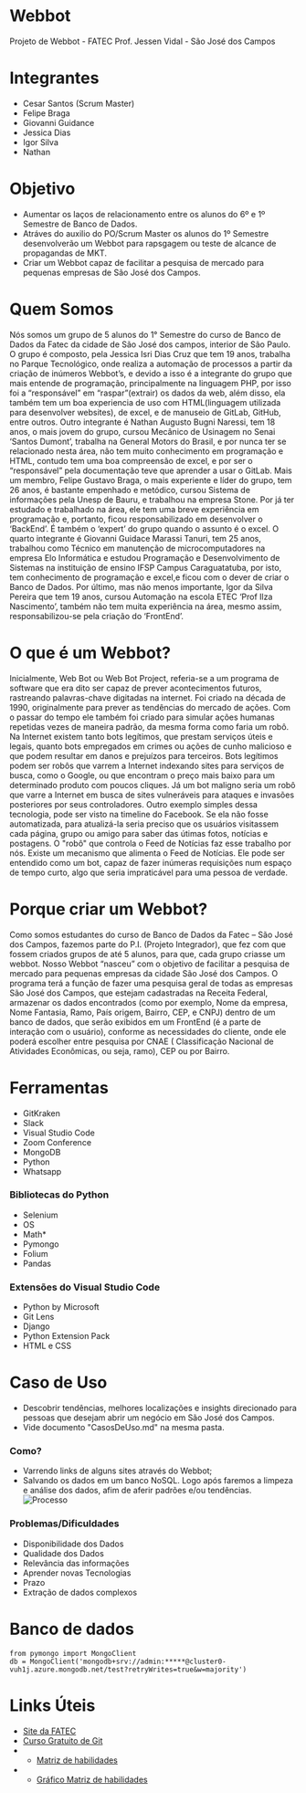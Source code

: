 # Webbot

Projeto de Webbot - FATEC Prof. Jessen Vidal - São José dos Campos

# Integrantes
* Cesar Santos (Scrum Master)
* Felipe Braga
* Giovanni Guidance
* Jessica Dias
* Igor Silva
* Nathan

# Objetivo
* Aumentar os laços de relacionamento entre os alunos do 6º e 1º Semestre de Banco de Dados.
* Atráves do auxilio do PO/Scrum Master os alunos do 1º Semestre desenvolverão um Webbot para rapsgagem ou teste de alcance de propagandas de MKT.
* Criar um Webbot capaz de facilitar a pesquisa de mercado para pequenas empresas de São José dos Campos.

# Quem Somos

Nós somos um grupo de 5 alunos do 1° Semestre do curso de Banco de Dados da Fatec da cidade de São José dos campos, interior de São Paulo. O grupo é composto, pela Jessica Isri Dias Cruz que tem 19 anos, trabalha no Parque Tecnológico, onde realiza a automação de processos a partir da criação de inúmeros Webbot’s, e devido a isso é a integrante do grupo que mais entende de programação, principalmente na linguagem  PHP, por isso foi a “responsável” em “raspar”(extrair) os dados da web, além disso, ela também tem um boa experiencia de uso com HTML(linguagem utilizada para desenvolver websites), de excel, e de manuseio de GitLab, GitHub, entre outros. Outro integrante é Nathan Augusto Bugni Naressi, tem 18 anos, o mais jovem do grupo, cursou Mecânico de Usinagem no Senai ‘Santos Dumont’, trabalha na General Motors do Brasil, e por nunca ter se relacionado nesta área, não tem muito conhecimento em programação e HTML, contudo tem uma boa compreensão de excel, e por ser o “responsável” pela documentação teve que aprender a usar o GitLab. Mais um membro, Felipe Gustavo Braga, o mais experiente e líder do grupo, tem 26 anos, é bastante empenhado e metódico, cursou Sistema de informações pela Unesp de Bauru, e trabalhou na empresa Stone. Por já ter estudado e trabalhado na área, ele tem uma breve experiência em programação e, portanto, ficou responsabilizado em desenvolver o ‘BackEnd’. É também o ‘expert’ do grupo quando o assunto é o excel. O quarto integrante é Giovanni Guidace Marassi Tanuri, tem 25 anos, trabalhou como Técnico em manutenção de microcomputadores na empresa Elo Informática e estudou Programação e Desenvolvimento de Sistemas na instituição de ensino IFSP Campus Caraguatatuba, por isto, tem conhecimento de programação e excel,e ficou com o dever de criar o Banco de Dados. Por último, mas não menos importante, Igor da Silva Pereira que tem 19 anos, cursou Automação na escola ETEC ‘Prof Ilza Nascimento’, também não tem muita experiência na área, mesmo assim, responsabilizou-se pela criação do ‘FrontEnd’.

# O que é um Webbot?
Inicialmente, Web Bot ou Web Bot Project, referia-se a um programa de software que era dito ser capaz de prever acontecimentos futuros, rastreando palavras-chave digitadas na internet. Foi criado na década de 1990, originalmente para prever as tendências do mercado de ações. Com o passar do tempo ele também foi criado para simular ações humanas repetidas vezes de maneira padrão, da mesma forma como faria um robô. Na Internet existem tanto bots legítimos, que prestam serviços úteis e legais, quanto bots empregados em crimes ou ações de cunho malicioso e que podem resultar em danos e prejuízos para terceiros. Bots legítimos podem ser robôs que varrem a Internet indexando sites para serviços de busca, como o Google, ou que encontram o preço mais baixo para um determinado produto com poucos cliques. Já um bot maligno seria um robô que varre a Internet em busca de sites vulneráveis para ataques e invasões posteriores por seus controladores. Outro exemplo simples dessa tecnologia, pode ser visto na timeline do Facebook. Se ela não fosse automatizada, para atualizá-la seria preciso que os usuários visitassem cada página, grupo ou amigo para saber das útimas fotos, notícias e postagens. O "robô" que controla o Feed de Notícias faz esse trabalho por nós.
Existe um mecanismo que alimenta o Feed de Notícias. Ele pode ser entendido como um bot, capaz de fazer inúmeras requisições num espaço de tempo curto, algo que seria impraticável para uma pessoa de verdade.
 
 
# Porque criar um Webbot?
Como somos estudantes do curso de Banco de Dados da Fatec – São José dos Campos, fazemos parte do P.I. (Projeto Integrador), que fez com que fossem criados grupos de até 5 alunos, para que, cada grupo criasse um webbot.
Nosso Webbot “nasceu” com o objetivo de facilitar a pesquisa de mercado para pequenas empresas da cidade São José dos Campos. O programa terá a função de fazer uma pesquisa geral de todas as empresas São José dos Campos, que estejam cadastradas na Receita Federal, armazenar os dados encontrados (como por exemplo, Nome da empresa, Nome Fantasia, Ramo, País origem, Bairro, CEP, e CNPJ) dentro de um banco de dados, que serão exibidos em um FrontEnd (é a parte de  interação com o usuário), conforme as necessidades do cliente, onde ele poderá escolher entre pesquisa por CNAE ( Classificação Nacional de Atividades Econômicas, ou seja, ramo), CEP ou por Bairro.

# Ferramentas
* GitKraken
* Slack
* Visual Studio Code
* Zoom Conference
* MongoDB
* Python
* Whatsapp

### Bibliotecas do Python
* Selenium
* OS
* Math*
* Pymongo
* Folium
* Pandas

### Extensões do Visual Studio Code
* Python by Microsoft
* Git Lens
* Django
* Python Extension Pack
* HTML e CSS

# Caso de Uso
* Descobrir tendências, melhores localizações e insights direcionado para pessoas que desejam abrir um negócio em São José dos Campos.
* Vide documento "CasosDeUso.md" na mesma pasta.

### Como?
* Varrendo links de alguns sites através do Webbot; 
* Salvando os dados em um banco NoSQL. Logo após faremos a limpeza e análise dos dados, afim de aferir padrões e/ou tendências.
![Processo](https://gitlab.com/cesaraugusto98/webbot/blob/master/Imagens/IMG-20190827-WA0037.jpg)

### Problemas/Dificuldades
* Disponibilidade dos Dados
* Qualidade dos Dados
* Relevância das informações
* Aprender novas Tecnologias
* Prazo
* Extração de dados complexos

# Banco de dados
```
from pymongo import MongoClient
db = MongoClient('mongodb+srv://admin:*****@cluster0-vuh1j.azure.mongodb.net/test?retryWrites=true&w=majority')
```

# Links Úteis
* [Site da FATEC](http://fatecsjc-prd.azurewebsites.net/)
* [Curso Gratuito de Git](https://www.udemy.com/git-e-github-para-iniciantes/)
* * [Matriz de habilidades](https://docs.google.com/spreadsheets/d/1bA2v59yjTS5VrWOlA5YAn-1FH-pmi9NTqTFNL7yzeBw/edit?usp=sharing)
* * [Gráfico Matriz de habilidades](https://gitlab.com/cesaraugusto98/webbot/blob/master/Imagens/Matriz_de_Habilidades_-_P%C3%A1gina1.pdf)
